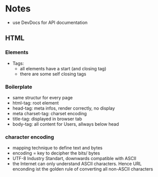 # Notes

- use DevDocs for API documentation

## HTML
### Elements
- Tags: 
    - all elements have a start (and closing tag)
    - there are some self closing tags
### Boilerplate
- same structur for every page
- html-tag: root element
- head-tag: meta infos, render correctly, no display
- meta charset-tag: charset encoding
- title-tag: displayed in browser tab
- body-tag: all content for Users, allways below head

### character encoding
- mapping technique to define text and bytes
- encoding = key to decipher the bits/ bytes
- UTF-8 Industry Standart, downwards compatible with ASCII
- the Internet can only understand ASCII characters. Hence URL enconding ist the golden rule of converting all non-ASCII characters
